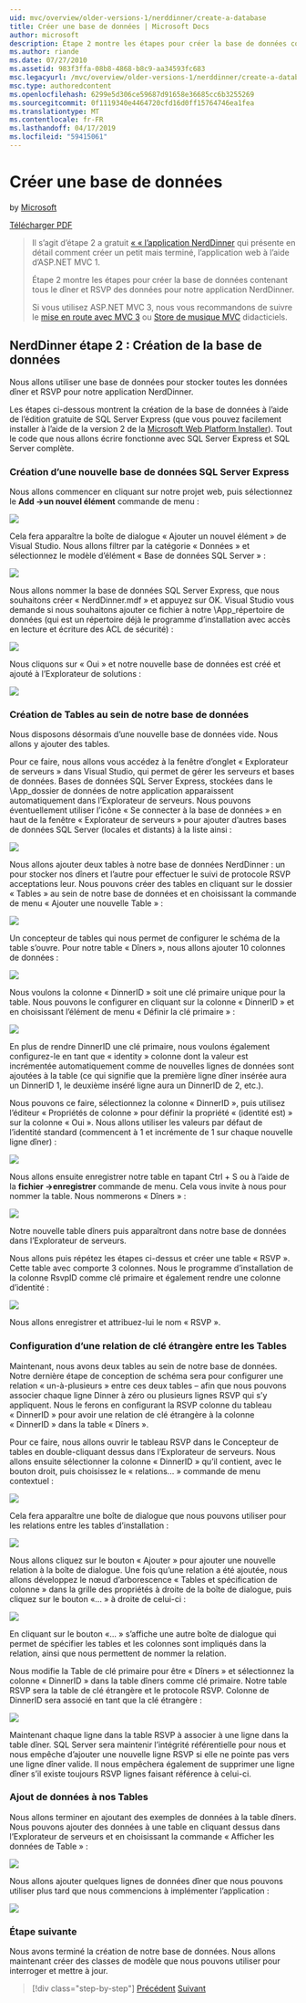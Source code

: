 ```yaml
---
uid: mvc/overview/older-versions-1/nerddinner/create-a-database
title: Créer une base de données | Microsoft Docs
author: microsoft
description: Étape 2 montre les étapes pour créer la base de données contenant tous le dîner et RSVP des données pour notre application NerdDinner.
ms.author: riande
ms.date: 07/27/2010
ms.assetid: 983f3ffa-08b8-4868-b8c9-aa34593fc683
msc.legacyurl: /mvc/overview/older-versions-1/nerddinner/create-a-database
msc.type: authoredcontent
ms.openlocfilehash: 6299e5d306ce59687d91658e36685cc6b3255269
ms.sourcegitcommit: 0f1119340e4464720cfd16d0ff15764746ea1fea
ms.translationtype: MT
ms.contentlocale: fr-FR
ms.lasthandoff: 04/17/2019
ms.locfileid: "59415061"
---
```

# <a name="create-a-database"></a>Créer une base de données

by [Microsoft](https://github.com/microsoft)

[Télécharger PDF](http://aspnetmvcbook.s3.amazonaws.com/aspnetmvc-nerdinner_v1.pdf)

> Il s’agit d’étape 2 a gratuit [« « l’application NerdDinner](introducing-the-nerddinner-tutorial.md) qui présente en détail comment créer un petit mais terminé, l’application web à l’aide d’ASP.NET MVC 1.
> 
> Étape 2 montre les étapes pour créer la base de données contenant tous le dîner et RSVP des données pour notre application NerdDinner.
> 
> Si vous utilisez ASP.NET MVC 3, nous vous recommandons de suivre le [mise en route avec MVC 3](../../older-versions/getting-started-with-aspnet-mvc3/cs/intro-to-aspnet-mvc-3.md) ou [Store de musique MVC](../../older-versions/mvc-music-store/mvc-music-store-part-1.md) didacticiels.


## <a name="nerddinner-step-2-creating-the-database"></a>NerdDinner étape 2 : Création de la base de données

Nous allons utiliser une base de données pour stocker toutes les données dîner et RSVP pour notre application NerdDinner.

Les étapes ci-dessous montrent la création de la base de données à l’aide de l’édition gratuite de SQL Server Express (que vous pouvez facilement installer à l’aide de la version 2 de la [Microsoft Web Platform Installer](https://www.microsoft.com/web/downloads/platform.aspx)). Tout le code que nous allons écrire fonctionne avec SQL Server Express et SQL Server complète.

### <a name="creating-a-new-sql-server-express-database"></a>Création d’une nouvelle base de données SQL Server Express

Nous allons commencer en cliquant sur notre projet web, puis sélectionnez le **Add -&gt;un nouvel élément** commande de menu :

![](create-a-database/_static/image1.png)

Cela fera apparaître la boîte de dialogue « Ajouter un nouvel élément » de Visual Studio. Nous allons filtrer par la catégorie « Données » et sélectionnez le modèle d’élément « Base de données SQL Server » :

![](create-a-database/_static/image2.png)

Nous allons nommer la base de données SQL Server Express, que nous souhaitons créer « NerdDinner.mdf » et appuyez sur OK. Visual Studio vous demande si nous souhaitons ajouter ce fichier à notre \App\_répertoire de données (qui est un répertoire déjà le programme d’installation avec accès en lecture et écriture des ACL de sécurité) :

![](create-a-database/_static/image3.png)

Nous cliquons sur « Oui » et notre nouvelle base de données est créé et ajouté à l’Explorateur de solutions :

![](create-a-database/_static/image4.png)

### <a name="creating-tables-within-our-database"></a>Création de Tables au sein de notre base de données

Nous disposons désormais d’une nouvelle base de données vide. Nous allons y ajouter des tables.

Pour ce faire, nous allons vous accédez à la fenêtre d’onglet « Explorateur de serveurs » dans Visual Studio, qui permet de gérer les serveurs et bases de données. Bases de données SQL Server Express, stockées dans le \App\_dossier de données de notre application apparaissent automatiquement dans l’Explorateur de serveurs. Nous pouvons éventuellement utiliser l’icône « Se connecter à la base de données » en haut de la fenêtre « Explorateur de serveurs » pour ajouter d’autres bases de données SQL Server (locales et distants) à la liste ainsi :

![](create-a-database/_static/image5.png)

Nous allons ajouter deux tables à notre base de données NerdDinner : un pour stocker nos dîners et l’autre pour effectuer le suivi de protocole RSVP acceptations leur. Nous pouvons créer des tables en cliquant sur le dossier « Tables » au sein de notre base de données et en choisissant la commande de menu « Ajouter une nouvelle Table » :

![](create-a-database/_static/image6.png)

Un concepteur de tables qui nous permet de configurer le schéma de la table s’ouvre. Pour notre table « Dîners », nous allons ajouter 10 colonnes de données :

![](create-a-database/_static/image7.png)

Nous voulons la colonne « DinnerID » soit une clé primaire unique pour la table. Nous pouvons le configurer en cliquant sur la colonne « DinnerID » et en choisissant l’élément de menu « Définir la clé primaire » :

![](create-a-database/_static/image8.png)

En plus de rendre DinnerID une clé primaire, nous voulons également configurez-le en tant que « identity » colonne dont la valeur est incrémentée automatiquement comme de nouvelles lignes de données sont ajoutées à la table (ce qui signifie que la première ligne dîner insérée aura un DinnerID 1, le deuxième inséré ligne aura un DinnerID de 2, etc.).

Nous pouvons ce faire, sélectionnez la colonne « DinnerID », puis utilisez l’éditeur « Propriétés de colonne » pour définir la propriété « (identité est) » sur la colonne « Oui ». Nous allons utiliser les valeurs par défaut de l’identité standard (commencent à 1 et incrémente de 1 sur chaque nouvelle ligne dîner) :

![](create-a-database/_static/image9.png)

Nous allons ensuite enregistrer notre table en tapant Ctrl + S ou à l’aide de la **fichier -&gt;enregistrer** commande de menu. Cela vous invite à nous pour nommer la table. Nous nommerons « Dîners » :

![](create-a-database/_static/image10.png)

Notre nouvelle table dîners puis apparaîtront dans notre base de données dans l’Explorateur de serveurs.

Nous allons puis répétez les étapes ci-dessus et créer une table « RSVP ». Cette table avec comporte 3 colonnes. Nous le programme d’installation de la colonne RsvpID comme clé primaire et également rendre une colonne d’identité :

![](create-a-database/_static/image11.png)

Nous allons enregistrer et attribuez-lui le nom « RSVP ».

### <a name="setting-up-a-foreign-key-relationship-between-tables"></a>Configuration d’une relation de clé étrangère entre les Tables

Maintenant, nous avons deux tables au sein de notre base de données. Notre dernière étape de conception de schéma sera pour configurer une relation « un-à-plusieurs » entre ces deux tables – afin que nous pouvons associer chaque ligne Dinner à zéro ou plusieurs lignes RSVP qui s’y appliquent. Nous le ferons en configurant la RSVP colonne du tableau « DinnerID » pour avoir une relation de clé étrangère à la colonne « DinnerID » dans la table « Dîners ».

Pour ce faire, nous allons ouvrir le tableau RSVP dans le Concepteur de tables en double-cliquant dessus dans l’Explorateur de serveurs. Nous allons ensuite sélectionner la colonne « DinnerID » qu’il contient, avec le bouton droit, puis choisissez le « relations... » commande de menu contextuel :

![](create-a-database/_static/image12.png)

Cela fera apparaître une boîte de dialogue que nous pouvons utiliser pour les relations entre les tables d’installation :

![](create-a-database/_static/image13.png)

Nous allons cliquez sur le bouton « Ajouter » pour ajouter une nouvelle relation à la boîte de dialogue. Une fois qu’une relation a été ajoutée, nous allons développez le nœud d’arborescence « Tables et spécification de colonne » dans la grille des propriétés à droite de la boîte de dialogue, puis cliquez sur le bouton «... » à droite de celui-ci :

![](create-a-database/_static/image14.png)

En cliquant sur le bouton «... » s’affiche une autre boîte de dialogue qui permet de spécifier les tables et les colonnes sont impliqués dans la relation, ainsi que nous permettent de nommer la relation.

Nous modifie la Table de clé primaire pour être « Dîners » et sélectionnez la colonne « DinnerID » dans la table dîners comme clé primaire. Notre table RSVP sera la table de clé étrangère et le protocole RSVP. Colonne de DinnerID sera associé en tant que la clé étrangère :

![](create-a-database/_static/image15.png)

Maintenant chaque ligne dans la table RSVP à associer à une ligne dans la table dîner. SQL Server sera maintenir l’intégrité référentielle pour nous et nous empêche d’ajouter une nouvelle ligne RSVP si elle ne pointe pas vers une ligne dîner valide. Il nous empêchera également de supprimer une ligne dîner s’il existe toujours RSVP lignes faisant référence à celui-ci.

### <a name="adding-data-to-our-tables"></a>Ajout de données à nos Tables

Nous allons terminer en ajoutant des exemples de données à la table dîners. Nous pouvons ajouter des données à une table en cliquant dessus dans l’Explorateur de serveurs et en choisissant la commande « Afficher les données de Table » :

![](create-a-database/_static/image16.png)

Nous allons ajouter quelques lignes de données dîner que nous pouvons utiliser plus tard que nous commencions à implémenter l’application :

![](create-a-database/_static/image17.png)

### <a name="next-step"></a>Étape suivante

Nous avons terminé la création de notre base de données. Nous allons maintenant créer des classes de modèle que nous pouvons utiliser pour interroger et mettre à jour.

> [!div class="step-by-step"]
> [Précédent](create-a-new-aspnet-mvc-project.md)
> [Suivant](build-a-model-with-business-rule-validations.md)
